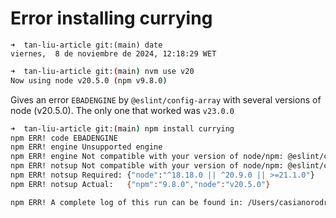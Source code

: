 # Error installing currying

```
➜  tan-liu-article git:(main) date
viernes,  8 de noviembre de 2024, 12:18:29 WET
```

```sh
➜  tan-liu-article git:(main) nvm use v20
Now using node v20.5.0 (npm v9.8.0)
```

Gives an error `EBADENGINE` by `@eslint/config-array` with several versions of node (v20.5.0). The only one that worked was `v23.0.0`

```sh
➜  tan-liu-article git:(main) npm install currying
npm ERR! code EBADENGINE
npm ERR! engine Unsupported engine
npm ERR! engine Not compatible with your version of node/npm: @eslint/config-array@0.15.1
npm ERR! notsup Not compatible with your version of node/npm: @eslint/config-array@0.15.1
npm ERR! notsup Required: {"node":"^18.18.0 || ^20.9.0 || >=21.1.0"}
npm ERR! notsup Actual:   {"npm":"9.8.0","node":"v20.5.0"}

npm ERR! A complete log of this run can be found in: /Users/casianorodriguezleon/.npm/_logs/2024-11-08T12_16_00_617Z-debug-0.log
```
